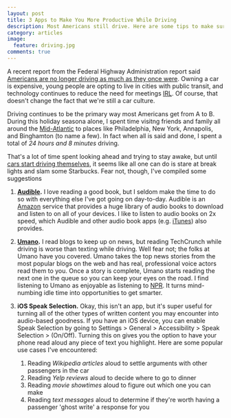 ```yaml
---
layout: post
title: 3 Apps to Make You More Productive While Driving
description: Most Americans still drive. Here are some tips to make sure it's time well spent.
category: articles
image:
  feature: driving.jpg
comments: true
---
```


A recent report from the Federal Highway Administration report said [Americans are no longer driving as much as they once were](http://bigstory.ap.org/article/stats-show-americans-not-driving-anymore). Owning a car is expensive, young people are opting to live in cities with public transit, and technology continues to reduce the need for meetings [IRL](http://www.urbandictionary.com/define.php?term=IRL). Of course, that doesn't change the fact that we're still a car culture.

Driving continues to be the primary way most Americans get from A to B. During this holiday seasona alone, I spent time visitng friends and family all around the [Mid-Atlantic](http://en.wikipedia.org/wiki/Mid-Atlantic_states) to places like Philadelphia, New York, Annapolis, and Binghamton (to name a few). In fact when all is said and done, I spent a total of _24 hours and 8 minutes_ driving.

That's a lot of time spent looking ahead and trying to stay awake, but until [cars start driving themselves](#), it seems like all one can do is stare at break lights and slam some Starbucks. Fear not, though, I've compiled some suggestions 

1. **[Audible](http://audible.com/).** I love reading a good book, but I seldom make the time to do so with everything else I've got going on day-to-day. Audible is an [Amazon](http://amazon.com) service that provides a huge library of audio books to download and listen to on all of your devices. I like to listen to audio books on 2x speed, which Audible and other audio book apps (e.g. [iTunes](http://www.apple.com/itunes/features/?cid=wwa-us-kwg-music-itu)) also provides.

2. **[Umano](http://umanoapp.com/).** I read blogs to keep up on news, but reading TechCrunch while driving is worse than texting while driving. Well fear not; the folks at Umano have you covered. Umano takes the top news stories from the most popular blogs on the web and has real, professional voice actors read them to you. Once a story is complete, Umano starts reading the next one in the queue so you can keep your eyes on the road. I find listening to Umano as enjoyable as listening to [NPR](http://en.wikipedia.org/wiki/NPR). It turns mind-numbing idle time into opportunities to get smarter.

3. **iOS Speak Selection.** Okay, this isn't an app, but it's super useful for turning all of the other types of written content you may encounter into audio-based goodness. If you have an iOS device, you can enable Speak Selection by going to Settings > General > Accessibility > Speak Selection > (On/Off). Turning this on gives you the option to have your phone read aloud any piece of text you highlight. Here are some popular use cases I've encountered:

	1. Reading _Wikipedia articles_ aloud to settle arguments with other passengers in the car
	2. Reading _Yelp reviews_ aloud to decide where to go to dinner
	3. Reading _movie showtimes_ aloud to figure out which one you can make
	4. Reading _text messages_ aloud to determine if they're worth having a passenger 'ghost write' a response for you

